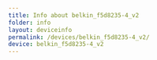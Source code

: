 ```yaml
---
title: Info about belkin_f5d8235-4_v2
folder: info
layout: deviceinfo
permalink: /devices/belkin_f5d8235-4_v2/
device: belkin_f5d8235-4_v2
---
```

